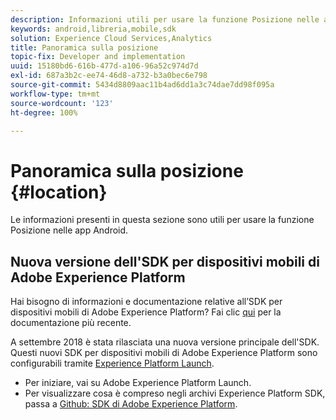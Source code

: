 ```yaml
---
description: Informazioni utili per usare la funzione Posizione nelle app Android.
keywords: android,libreria,mobile,sdk
solution: Experience Cloud Services,Analytics
title: Panoramica sulla posizione
topic-fix: Developer and implementation
uuid: 15180bd6-616b-477d-a106-96a52c974d7d
exl-id: 687a3b2c-ee74-46d8-a732-b3a0bec6e798
source-git-commit: 5434d8809aac11b4ad6dd1a3c74dae7dd98f095a
workflow-type: tm+mt
source-wordcount: '123'
ht-degree: 100%

---
```


# Panoramica sulla posizione {#location}

Le informazioni presenti in questa sezione sono utili per usare la funzione Posizione nelle app Android.

## Nuova versione dell&#39;SDK per dispositivi mobili di Adobe Experience Platform

Hai bisogno di informazioni e documentazione relative all’SDK per dispositivi mobili di Adobe Experience Platform? Fai clic [qui](https://aep-sdks.gitbook.io/docs/) per la documentazione più recente.

A settembre 2018 è stata rilasciata una nuova versione principale dell&#39;SDK. Questi nuovi SDK per dispositivi mobili di Adobe Experience Platform sono configurabili tramite [Experience Platform Launch](https://www.adobe.com/it/experience-platform/launch.html).

* Per iniziare, vai su Adobe Experience Platform Launch.
* Per visualizzare cosa è compreso negli archivi Experience Platform SDK, passa a [Github: SDK di Adobe Experience Platform](https://github.com/Adobe-Marketing-Cloud/acp-sdks).
